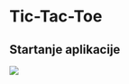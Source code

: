 # Tic-Tac-Toe
<h2>Startanje aplikacije</h2>
<img src="https://github.com/MiranRaz/Tic-Tac-Toe/blob/master/app%20images/a.jpg"></img>

